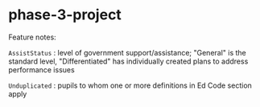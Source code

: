 # phase-3-project

Feature notes:

`AssistStatus` : level of government support/assistance; "General" is the standard level, "Differentiated" has individually created plans to address performance issues

`Unduplicated` : pupils to whom one or more definitions in Ed Code section apply

